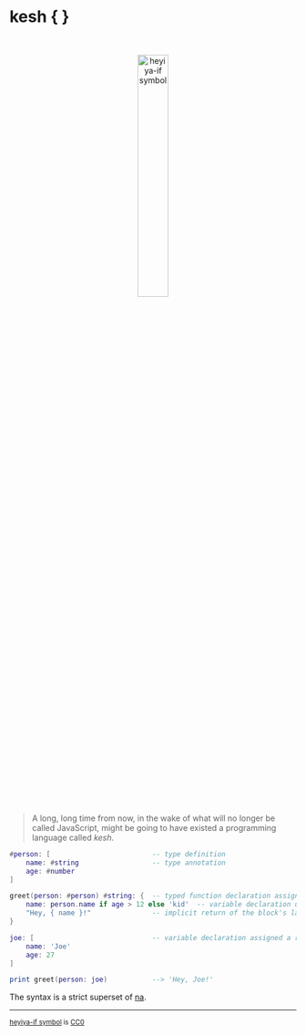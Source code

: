 # kesh { }

<p>&nbsp;</p>
<p align="center" width="100%"><img width="33%" alt="heyiya-if symbol" src="https://upload.wikimedia.org/wikipedia/commons/c/c2/Double_spirale.svg"></p>
<p>&nbsp;</p>

> A long, long time from now, in the wake of what will no longer be called JavaScript, might be going to have existed a programming language called _kesh_.


```lua
#person: [                         -- type definition
    name: #string                  -- type annotation
    age: #number
]

greet(person: #person) #string: {  -- typed function declaration assigned a block of code
    name: person.name if age > 12 else 'kid'  -- variable declaration using an if-else expression
    "Hey, { name }!"               -- implicit return of the block's last expression
}

joe: [                             -- variable declaration assigned a record
    name: 'Joe'
    age: 27
]

print greet(person: joe)           --> 'Hey, Joe!'
```

The syntax is a strict superset of [na](https://github.com/kesh-lang/na).

---

<sup>[heyiya-if symbol](https://commons.wikimedia.org/wiki/File:Double_spirale.svg) is [CC0](https://creativecommons.org/publicdomain/zero/1.0/)</sup>
